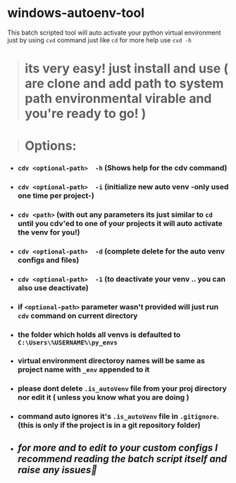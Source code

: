 # windows-autoenv-tool
This batch scripted tool will auto activate your python virtual environment just by using `cvd` command just like `cd` for more help use `cvd -h`

> # its very easy! just install and use ( are clone and add path to system path environmental virable and you're ready to go! )



> # Options:

* ### `cdv <optional-path>  -h`  (Shows help for the cdv command)

* ### `cdv <optional-path>  -i`  (initialize new auto venv -__only used one time per project__-)

* ### `cdv <path>`               (with out any parameters its just similar to `cd` until you cdv'ed to one of your projects it will auto activate the venv for you!)

* ### `cdv <optional-path>  -d`  (complete delete  for the auto venv configs and files)

* ### `cdv <optional-path>  -1`  (to deactivate your venv .. you can also use deactivate)



* ### if `<optional-path>` parameter wasn't provided will just run `cdv` command on current directory
* ### the folder which holds all venvs is defaulted to `C:\Users\%USERNAME%\py_envs`
* ### virtual environment directoroy names will be same as project name with `_env` appended to it
* ### please dont delete `.is_autoVenv` file from your proj directory nor edit it ( unless you know what you are doing )
* ### command auto ignores it's `.is_autoVenv` file in `.gitignore`. (this is only if the project is in a git repository folder)


* ##  _for more and to edit to your custom configs I recommend reading the batch script itself and raise any issues💙_
